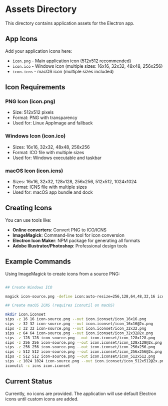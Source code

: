 # Assets Directory

This directory contains application assets for the Electron app.

## App Icons

Add your application icons here:

- `icon.png` - Main application icon (512x512 recommended)
- `icon.ico` - Windows icon (multiple sizes: 16x16, 32x32, 48x48, 256x256)
- `icon.icns` - macOS icon (multiple sizes included)

## Icon Requirements

### PNG Icon (icon.png)

- Size: 512x512 pixels
- Format: PNG with transparency
- Used for: Linux AppImage and fallback

### Windows Icon (icon.ico)

- Sizes: 16x16, 32x32, 48x48, 256x256
- Format: ICO file with multiple sizes
- Used for: Windows executable and taskbar

### macOS Icon (icon.icns)

- Sizes: 16x16, 32x32, 128x128, 256x256, 512x512, 1024x1024
- Format: ICNS file with multiple sizes
- Used for: macOS app bundle and dock

## Creating Icons

You can use tools like:

- **Online converters**: Convert PNG to ICO/ICNS
- **ImageMagick**: Command-line tool for icon conversion
- **Electron Icon Maker**: NPM package for generating all formats
- **Adobe Illustrator/Photoshop**: Professional design tools

## Example Commands

Using ImageMagick to create icons from a source PNG:

```bash

## Create Windows ICO

magick icon-source.png -define icon:auto-resize=256,128,64,48,32,16 icon.ico

## Create macOS ICNS (requires iconutil on macOS)

mkdir icon.iconset
sips -z 16 16 icon-source.png --out icon.iconset/icon_16x16.png
sips -z 32 32 icon-source.png --out icon.iconset/icon_16x16@2x.png
sips -z 32 32 icon-source.png --out icon.iconset/icon_32x32.png
sips -z 64 64 icon-source.png --out icon.iconset/icon_32x32@2x.png
sips -z 128 128 icon-source.png --out icon.iconset/icon_128x128.png
sips -z 256 256 icon-source.png --out icon.iconset/icon_128x128@2x.png
sips -z 256 256 icon-source.png --out icon.iconset/icon_256x256.png
sips -z 512 512 icon-source.png --out icon.iconset/icon_256x256@2x.png
sips -z 512 512 icon-source.png --out icon.iconset/icon_512x512.png
sips -z 1024 1024 icon-source.png --out icon.iconset/icon_512x512@2x.png
iconutil -c icns icon.iconset

```

## Current Status

Currently, no icons are provided. The application will use default Electron icons until custom icons are added.
